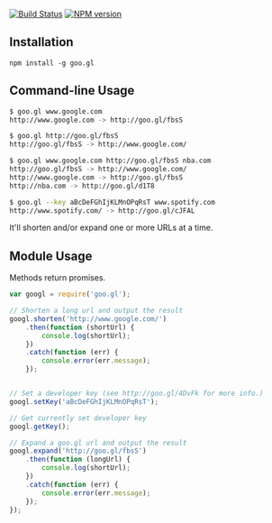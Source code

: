 [![Build Status](https://travis-ci.org/kaimallea/node-googl.svg?branch=master)](https://travis-ci.org/kaimallea/node-googl) [![NPM version](https://badge.fury.io/js/goo.gl.svg)](http://badge.fury.io/js/goo.gl)

## Installation

    npm install -g goo.gl

## Command-line Usage

```bash
$ goo.gl www.google.com
http://www.google.com -> http://goo.gl/fbsS

$ goo.gl http://goo.gl/fbsS
http://goo.gl/fbsS -> http://www.google.com/

$ goo.gl www.google.com http://goo.gl/fbsS nba.com
http://goo.gl/fbsS -> http://www.google.com/
http://www.google.com -> http://goo.gl/fbsS
http://nba.com -> http://goo.gl/d1T8

$ goo.gl --key aBcDeFGhIjKLMnOPqRsT www.spotify.com
http://www.spotify.com/ -> http://goo.gl/cJFAL
```

It'll shorten and/or expand one or more URLs at a time.

## Module Usage

Methods return promises.

```javascript
var googl = require('goo.gl');

// Shorten a long url and output the result
googl.shorten('http://www.google.com/')
    .then(function (shortUrl) {
        console.log(shortUrl);
    })
    .catch(function (err) {
        console.error(err.message);
    });


// Set a developer key (see http://goo.gl/4DvFk for more info.)
googl.setKey('aBcDeFGhIjKLMnOPqRsT');

// Get currently set developer key
googl.getKey();

// Expand a goo.gl url and output the result
googl.expand('http://goo.gl/fbsS')
    .then(function (longUrl) {
        console.log(shortUrl);
    })
    .catch(function (err) {
        console.error(err.message);
    });
});
```
